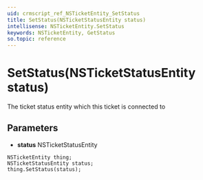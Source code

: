 ```yaml
---
uid: crmscript_ref_NSTicketEntity_SetStatus
title: SetStatus(NSTicketStatusEntity status)
intellisense: NSTicketEntity.SetStatus
keywords: NSTicketEntity, GetStatus
so.topic: reference
---
```


# SetStatus(NSTicketStatusEntity status)

The ticket status entity which this ticket is connected to

## Parameters

* **status** NSTicketStatusEntity

```crmscript
NSTicketEntity thing;
NSTicketStatusEntity status;
thing.SetStatus(status);
```

